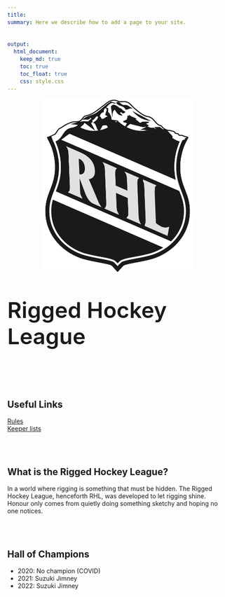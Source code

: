 ```yaml
---
title:
summary: Here we describe how to add a page to your site.


output:
  html_document:
    keep_md: true
    toc: true
    toc_float: true
    css: style.css
---
```


<p align="center">
  <img height="400" src="rhl2.png">
</p>


<p style="font-weight:600; font-size:50px">Rigged Hockey League</p> 


</br>
</br>

## Useful Links
[Rules](https://www.jeremylabrecque.org/rhl/rules/)     
[Keeper lists](https://www.jeremylabrecque.org/rhl/keepers/)

</br>
</br>

## What is the Rigged Hockey League?
In a world where rigging is something that must be hidden. The Rigged Hockey League, henceforth RHL, was developed to let rigging shine. Honour only comes from quietly doing something sketchy and hoping no one notices.

</br>
</br>

## Hall of Champions

- 2020: No champion (COVID)
- 2021: Suzuki Jimney
- 2022: Suzuki Jimney

